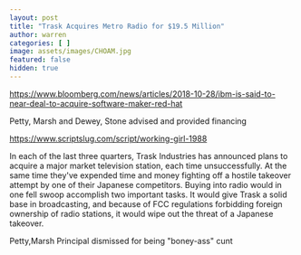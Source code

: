 ```yaml
---
layout: post
title: "Trask Acquires Metro Radio for $19.5 Million"
author: warren
categories: [ ]
image: assets/images/CHOAM.jpg
featured: false
hidden: true
---
```


https://www.bloomberg.com/news/articles/2018-10-28/ibm-is-said-to-near-deal-to-acquire-software-maker-red-hat

Petty, Marsh and Dewey, Stone advised and provided financing

https://www.scriptslug.com/script/working-girl-1988

In each of the last three quarters, Trask Industries has announced plans to acquire a major market television station, each time unsuccessfully. At the same time they've expended time and money fighting off a hostile takeover attempt by one of their Japanese competitors. Buying into radio would in one fell swoop accomplish two important tasks. It would give Trask a solid base in broadcasting, and because of FCC regulations forbidding foreign ownership of radio stations, it would wipe out the threat of a Japanese takeover.


Petty,Marsh Principal dismissed for being "boney-ass" cunt